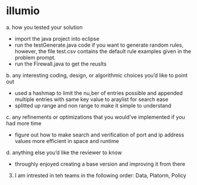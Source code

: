 # illumio

a. how you tested your solution
- import the java project into eclipse
- run the testGenerate.java code if you want to generate random rules, however, the file test.csv contains the default rule examples given in the problem prompt.
- run the Firewall.java to get the reuslts

b. any interesting coding, design, or algorithmic choices you’d like to point out 
- used a hashmap to limit the nu,ber of entries possible and appended multiple entries with same key value to araylist for search ease
- splitted up range and non range to make it simple to understand

c. any refinements or optimizations that you would’ve implemented if you had more time
- figure out how to make search and verification of port and ip address values more efficient in space and runtime

d. anything else you’d like the reviewer to know
- throughly enjoyed creating a base version and improving it from there

3. I am intrested in teh teams in the following order: Data, Platorm, Policy
